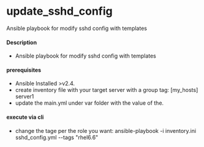 # update_sshd_config
Ansible playbook for modify sshd config with templates


#### Description

- Ansible playbook for modify sshd config with templates



#### prerequisites

- Ansible Installed >v2.4.
- create inventory file with your target server with a group tag:
  [my_hosts]
  server1
- update the main.yml under var folder with the value of the.

#### execute via cli

- change the tage per the role you want: ansible-playbook -i inventory.ini sshd_config.yml --tags "rhel6.6"

